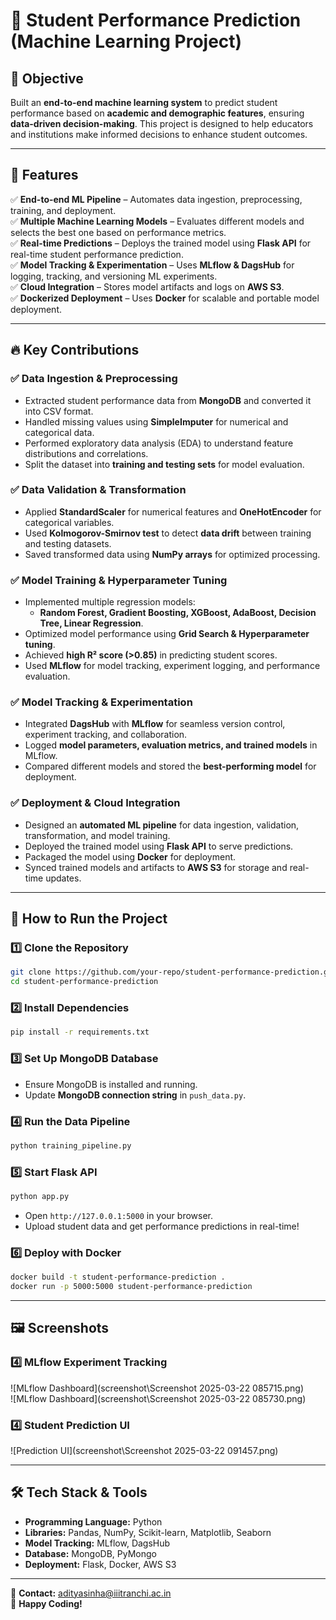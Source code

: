# 🚀 Student Performance Prediction (Machine Learning Project)

## 📌 Objective  
Built an **end-to-end machine learning system** to predict student performance based on **academic and demographic features**, ensuring **data-driven decision-making**. This project is designed to help educators and institutions make informed decisions to enhance student outcomes.

---

## 🌟 Features

✅ **End-to-end ML Pipeline** – Automates data ingestion, preprocessing, training, and deployment.  
✅ **Multiple Machine Learning Models** – Evaluates different models and selects the best one based on performance metrics.  
✅ **Real-time Predictions** – Deploys the trained model using **Flask API** for real-time student performance prediction.  
✅ **Model Tracking & Experimentation** – Uses **MLflow & DagsHub** for logging, tracking, and versioning ML experiments.  
✅ **Cloud Integration** – Stores model artifacts and logs on **AWS S3**.  
✅ **Dockerized Deployment** – Uses **Docker** for scalable and portable model deployment.  

---

## 🔥 Key Contributions  

### ✅ Data Ingestion & Preprocessing  
- Extracted student performance data from **MongoDB** and converted it into CSV format.  
- Handled missing values using **SimpleImputer** for numerical and categorical data.  
- Performed exploratory data analysis (EDA) to understand feature distributions and correlations.  
- Split the dataset into **training and testing sets** for model evaluation.  

### ✅ Data Validation & Transformation  
- Applied **StandardScaler** for numerical features and **OneHotEncoder** for categorical variables.  
- Used **Kolmogorov-Smirnov test** to detect **data drift** between training and testing datasets.  
- Saved transformed data using **NumPy arrays** for optimized processing.  

### ✅ Model Training & Hyperparameter Tuning  
- Implemented multiple regression models:  
  - **Random Forest, Gradient Boosting, XGBoost, AdaBoost, Decision Tree, Linear Regression**.  
- Optimized model performance using **Grid Search & Hyperparameter tuning**.  
- Achieved **high R² score (>0.85)** in predicting student scores.  
- Used **MLflow** for model tracking, experiment logging, and performance evaluation.  

### ✅ Model Tracking & Experimentation  
- Integrated **DagsHub** with **MLflow** for seamless version control, experiment tracking, and collaboration.  
- Logged **model parameters, evaluation metrics, and trained models** in MLflow.  
- Compared different models and stored the **best-performing model** for deployment.  

### ✅ Deployment & Cloud Integration  
- Designed an **automated ML pipeline** for data ingestion, validation, transformation, and model training.  
- Deployed the trained model using **Flask API** to serve predictions.  
- Packaged the model using **Docker** for deployment.  
- Synced trained models and artifacts to **AWS S3** for storage and real-time updates.  

---

## 🚀 How to Run the Project  

### 1️⃣ Clone the Repository  
```bash
git clone https://github.com/your-repo/student-performance-prediction.git
cd student-performance-prediction
```

### 2️⃣ Install Dependencies  
```bash
pip install -r requirements.txt
```

### 3️⃣ Set Up MongoDB Database  
- Ensure MongoDB is installed and running.  
- Update **MongoDB connection string** in `push_data.py`.  

### 4️⃣ Run the Data Pipeline  
```bash
python training_pipeline.py
```

### 5️⃣ Start Flask API  
```bash
python app.py
```
- Open `http://127.0.0.1:5000` in your browser.  
- Upload student data and get performance predictions in real-time!  

### 6️⃣ Deploy with Docker  
```bash
docker build -t student-performance-prediction .
docker run -p 5000:5000 student-performance-prediction
```

---

## 🖼️ Screenshots  

### 4️⃣ **MLflow Experiment Tracking**  
![MLflow Dashboard](screenshot\Screenshot 2025-03-22 085715.png)  
![MLflow Dashboard](screenshot\Screenshot 2025-03-22 085730.png)  

### 4️⃣ **Student Prediction UI**
 ![Prediction UI](screenshot\Screenshot 2025-03-22 091457.png)  

---

## 🛠️ Tech Stack & Tools  
- **Programming Language:** Python  
- **Libraries:** Pandas, NumPy, Scikit-learn, Matplotlib, Seaborn  
- **Model Tracking:** MLflow, DagsHub  
- **Database:** MongoDB, PyMongo  
- **Deployment:** Flask, Docker, AWS S3  

---
📧 **Contact:** adityasinha@iiitranchi.ac.in  
🚀 **Happy Coding!**

